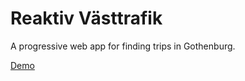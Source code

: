 # Reaktiv Västtrafik

A progressive web app for finding trips in Gothenburg.

[Demo](https://hagward.github.io/vasttrafik-react/)
